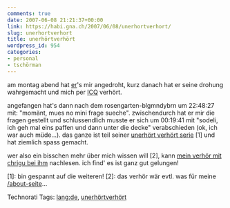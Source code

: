 ```yaml
---
comments: true
date: 2007-06-08 21:21:37+00:00
link: https://habi.gna.ch/2007/06/08/unerhortverhort/
slug: unerhortverhort
title: unerhörtverhört
wordpress_id: 954
categories:
- personal
- tschörman
---
```


am montag abend hat [er](http://bloxxs.ch/)'s mir angedroht, kurz danach hat er seine drohung wahrgemacht und mich per [ICQ](https://en.wikipedia.org/wiki/ICQ) verhört.

angefangen hat's dann nach dem rosengarten-blgmndybrn um 22:48:27 mit: "momänt, mues no mini frage sueche". zwischendurch hat er mir die fragen gestellt und schlussendlich musste er sich um 00:19:41 mit "sodeli, ich geh mal eins paffen und dann unter die decke" verabschieden (ok, ich war auch müde...).
das ganze ist teil seiner [unerhört verhört serie](http://bloxxs.ch/index.php?s=unerh%C3%B6rt) [1] und hat ziemlich spass gemacht.

wer also ein bisschen mehr über mich wissen will [2], kann [mein verhör mit chrigu bei ihm](http://bloxxs.ch/?p=756) nachlesen. ich find' es ist ganz gut gelungen!

[1]: bin gespannt auf die weiteren!
[2]: das verhör wär evtl. was für meine [/about-seite](https://habi.gna.ch/about/)...


Technorati Tags: [lang:de](http://www.technorati.com/tag/lang:de), [unerhörtverhört](http://www.technorati.com/tag/unerhörtverhört)
